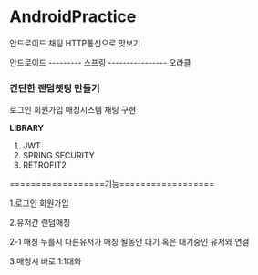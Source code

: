 # AndroidPractice
안드로이드 채팅 HTTP통신으로 맛보기

안드로이드 --------- 스프링 ---------------- 오라클

### 간단한 랜덤챗팅 만들기
로그인
회원가입 
매칭시스템
 채팅 구현

**LIBRARY**
1. JWT
2. SPRING SECURITY
3. RETROFIT2

==================기능==================

1.로그인 회원가입

2.유저간 랜덤매칭

 2-1 매칭 누를시 다른유저가 매칭 될동안 대기 혹은 대기중인 유저와 연결
	
3.매칭시 바로 1:1대화


